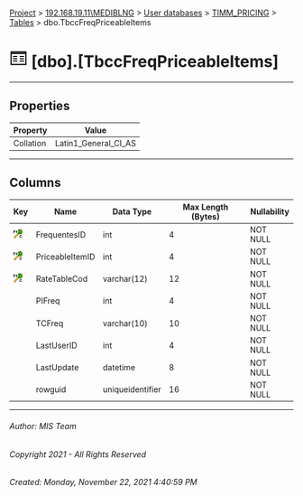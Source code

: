 #### 

[Project](../../../../index.md) > [192.168.19.11\\MEDIBLNG](../../../index.md) > [User databases](../../index.md) > [TIMM_PRICING](../index.md) > [Tables](Tables.md) > dbo.TbccFreqPriceableItems

# ![Tables](../../../../Images/Table32.png) [dbo].[TbccFreqPriceableItems]

---

## <a name="#properties"></a>Properties

| Property | Value |
|---|---|
| Collation | Latin1_General_CI_AS |


---

## <a name="#columns"></a>Columns

| Key | Name | Data Type | Max Length (Bytes) | Nullability |
|---|---|---|---|---|
| [![Cluster Primary Key PK_TbccFreqPriceableItems: FrequentesID\PriceableItemID\RateTableCod](../../../../Images/pkcluster.png)](#indexes) | FrequentesID | int | 4 | NOT NULL |
| [![Cluster Primary Key PK_TbccFreqPriceableItems: FrequentesID\PriceableItemID\RateTableCod](../../../../Images/pkcluster.png)](#indexes) | PriceableItemID | int | 4 | NOT NULL |
| [![Cluster Primary Key PK_TbccFreqPriceableItems: FrequentesID\PriceableItemID\RateTableCod](../../../../Images/pkcluster.png)](#indexes) | RateTableCod | varchar(12) | 12 | NOT NULL |
|  | PIFreq | int | 4 | NOT NULL |
|  | TCFreq | varchar(10) | 10 | NOT NULL |
|  | LastUserID | int | 4 | NOT NULL |
|  | LastUpdate | datetime | 8 | NOT NULL |
|  | rowguid | uniqueidentifier | 16 | NOT NULL |


---

###### Author:  MIS Team

###### Copyright 2021 - All Rights Reserved

###### Created: Monday, November 22, 2021 4:40:59 PM

